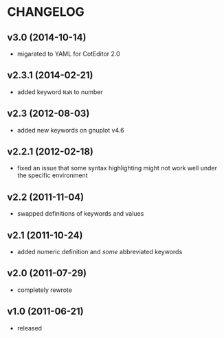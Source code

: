 
CHANGELOG
======================

v3.0 (2014-10-14)
----------------------
- migarated to YAML for CotEditor 2.0

v2.3.1 (2014-02-21)
----------------------
- added keyword `NaN` to number

v2.3 (2012-08-03)
----------------------
- added new keywords on gnuplot v4.6

v2.2.1 (2012-02-18)
----------------------
- fixed an issue that some syntax highlighting might not work well under the specific environment

v2.2 (2011-11-04)
----------------------
- swapped definitions of keywords and values

v2.1 (2011-10-24)
----------------------
- added numeric definition and *some* abbreviated keywords

v2.0 (2011-07-29)
----------------------
- completely rewrote

v1.0 (2011-06-21)
----------------------
- released

